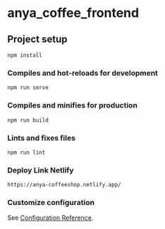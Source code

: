 # anya_coffee_frontend

## Project setup
```
npm install
```

### Compiles and hot-reloads for development
```
npm run serve
```

### Compiles and minifies for production
```
npm run build
```

### Lints and fixes files
```
npm run lint
```
### Deploy Link Netlify
```
https://anya-coffeeshop.netlify.app/
```
### Customize configuration
See [Configuration Reference](https://cli.vuejs.org/config/).
